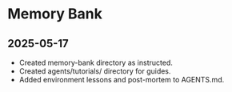 # Memory Bank
## 2025-05-17
- Created memory-bank directory as instructed.
- Created agents/tutorials/ directory for guides.
- Added environment lessons and post-mortem to AGENTS.md.
